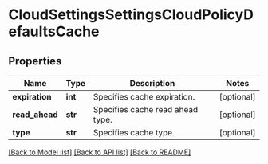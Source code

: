 # CloudSettingsSettingsCloudPolicyDefaultsCache

## Properties
Name | Type | Description | Notes
------------ | ------------- | ------------- | -------------
**expiration** | **int** | Specifies cache expiration. | [optional] 
**read_ahead** | **str** | Specifies cache read ahead type. | [optional] 
**type** | **str** | Specifies cache type. | [optional] 

[[Back to Model list]](../README.md#documentation-for-models) [[Back to API list]](../README.md#documentation-for-api-endpoints) [[Back to README]](../README.md)


